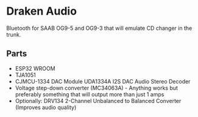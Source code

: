 # Draken Audio

Bluetooth for SAAB OG9-5 and OG9-3 that will emulate CD changer in the trunk.

## Parts
 - ESP32 WROOM
 - TJA1051
 - CJMCU-1334 DAC Module UDA1334A I2S DAC Audio Stereo Decoder
 - Voltage step-down converter (MC34063A) - Anything works but preferably something that will output more than just 1 amps
 - Optionally: DRV134 2-Channel Unbalanced to Balanced Converter (Improves audio quality)